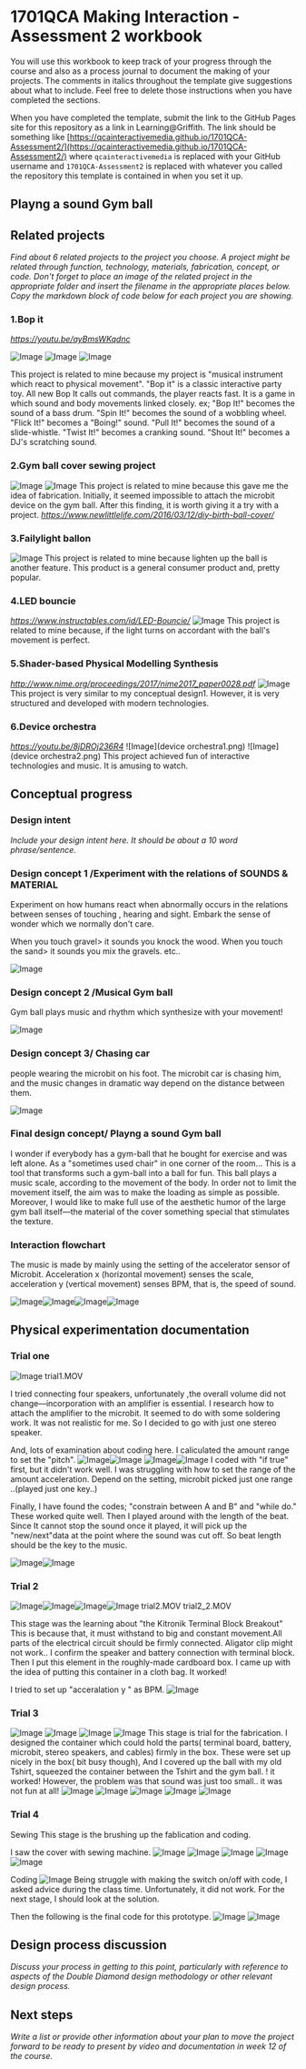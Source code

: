 # 1701QCA Making Interaction - Assessment 2 workbook

You will use this workbook to keep track of your progress through the course and also as a process journal to document the making of your projects. The comments in italics throughout the template give suggestions about what to include. Feel free to delete those instructions when you have completed the sections.

When you have completed the template, submit the link to the GitHub Pages site for this repository as a link in Learning@Griffith. The link should be something like [https://qcainteractivemedia.github.io/1701QCA-Assessment2/](https://qcainteractivemedia.github.io/1701QCA-Assessment2/) where `qcainteractivemedia` is replaced with your GitHub username and `1701QCA-Assessment2` is replaced with whatever you called the repository this template is contained in when you set it up.

## Playng a sound Gym ball  ##

## Related projects ##

*Find about 6 related projects to the project you choose. A project might be related through  function, technology, materials, fabrication, concept, or code. Don't forget to place an image of the related project in the appropriate folder and insert the filename in the appropriate places below. Copy the markdown block of code below for each project you are showing.*

### 1.Bop it ###
*https://youtu.be/ayBmsWKqdnc*


![Image](bopit1.png)
![Image](bopit3.png)
![Image](bopit2.png)

This project is related to mine because my project is "musical instrument which react to physical movement". "Bop it" is a classic interactive party toy. All new Bop It calls out commands, the player reacts fast.  It is a game in which sound and body movements linked closely. 
ex;
"Bop It!" becomes the sound of a bass drum.
"Spin It!" becomes the sound of a wobbling wheel.
"Flick It!" becomes a "Boing!" sound.
"Pull It!" becomes the sound of a slide-whistle.
"Twist It!" becomes a cranking sound.
"Shout It!" becomes a DJ's scratching sound.

### 2.Gym ball cover sewing project ###
![Image](ballcover1.png)
![Image](ballcover2.png)
This project is related to mine because this gave me the idea of fabrication. Initially, it seemed impossible to attach the microbit device on the gym ball. After this finding, it is worth giving it a try with a project.
*https://www.newlittlelife.com/2016/03/12/diy-birth-ball-cover/*

### 3.Failylight ballon ###
![Image](failylight.png)
This project is related to mine because lighten up the ball is another feature. This product is a general consumer product and, pretty popular.

### 4.LED bouncie  ###
*https://www.instructables.com/id/LED-Bouncie/*
![Image](bouncie.png)
This project is related to mine because, if the light turns on accordant with the ball's movement is perfect.

### 5.Shader-based Physical Modelling Synthesis ###
 *http://www.nime.org/proceedings/2017/nime2017_paper0028.pdf*
 ![Image](pms.png)
 This project is very similar to my conceptual design1. However, it is very structured and developed with modern technologies.
 
 ### 6.Device orchestra ###
 *https://youtu.be/8jDROj236R4*
 ![Image](device orchestra1.png)
 ![Image](device orchestra2.png)
 This project achieved fun of interactive technologies and music. It is amusing to watch.


## Conceptual progress ##

### Design intent ###
*Include your design intent here. It should be about a 10 word phrase/sentence.*


### Design concept 1 /Experiment with the relations of SOUNDS & MATERIAL ###

Experiment on how humans react when abnormally occurs in the relations between senses of touching , hearing and sight.
Embark the sense of wonder which we normally don't care.

When you touch gravel> it sounds you knock the  wood.
When you touch the sand> it sounds you mix the gravels. etc.. 

 ![Image](concept1.png)


### Design concept 2 /Musical Gym ball ###

Gym ball plays music and rhythm which synthesize with your movement!

 ![Image](concept2.png)
 
 ### Design concept 3/ Chasing car ###
people wearing the microbit on his foot. The microbit car is chasing him, and the music changes in dramatic way depend on the distance between them.

 ![Image](concept3.png)

### Final design concept/ Playng a sound Gym ball ###

I wonder if everybody has a gym-ball that he bought for exercise and was left alone. As a "sometimes used chair" in one corner of the room...
This is a tool that transforms such a gym-ball into a ball for fun. This ball plays a music scale, according to the movement of the body.
In order not to limit the movement itself, the aim was to make the loading as simple as possible. Moreover, I would like to make full use of the aesthetic humor of the large gym ball itself—the material of the cover something special that stimulates the texture.

### Interaction flowchart ###
The music is made by mainly using the setting of the accelerator sensor of Microbit. Acceleration x (horizontal movement) senses the scale, acceleration y (vertical movement) senses BPM, that is, the speed of sound.

![Image](flow.png)![Image](pitch.png)![Image](noteconcept2.png)![Image](noteconcept1.png)


## Physical experimentation documentation ##

### Trial one ###
![Image](trial1.png)
trial1.MOV

I tried connecting four speakers, unfortunately ,the overall volume did not change—incorporation with an amplifier is essential.
I research how to attach the amplifier to the microbit. It seemed to do with some soldering work.  It was not realistic for me. So I decided to go with just one stereo speaker.

And, lots of examination about coding here. I caliculated the amount range to set the "pitch".
![Image](noteflow1.png)![Image](noteflow2.png)
![Image](if1.png)![Image](if2.png)
I coded with "if true" first, but it didn't work well. I was struggling with how to set the range of the amount acceleration. Depend on the setting, microbit picked just one range ..(played just one key..)

Finally, I have found the codes; "constrain between A and B" and "while do." These worked quite well. Then I played around with the length of the beat. 
Since It cannot stop the sound once it played, it will pick up the "new/next"data at the point where the sound was cut off. So beat length should be the key to the music.

![Image](code1_2.png)![Image](code1_3".png)

### Trial 2 ###
![Image](trial2.png)![Image](trial2_2.png)![Image](trial2_3.png)![Image](terminalboard.png)
trial2.MOV
trial2_2.MOV

This stage was the learning about "the Kitronik Terminal Block Breakout" This is because that,  it must withstand to big and constant movement.All parts of the electrical circuit should be firmly connected.  Aligator clip might not work.. 
I confirm the speaker and battery connection with terminal block. Then I put this element in the roughly-made cardboard box. I came up with the idea of putting this container in a cloth bag. It worked!

I tried to set up "acceralation y " as BPM. 
![Image](code_y.png)

### Trial 3 ###
![Image](trial3_7.png)
![Image](trial3_1.png) 
![Image](notedesign1.png)
![Image](notedesign2.png)
This stage is trial for the fabrication. I designed the container which could hold the parts( terminal board, battery, microbit, stereo speakers, and cables) firmly in the box. These were set up nicely in the box( bit busy though), And I  covered up the ball with my old Tshirt, squeezed the container between the Tshirt and the gym ball. ! it worked! However, the problem was that sound was just too small.. it was not fun at all!
![Image](trial3_4.png) 
![Image](trial3_5.png) 
![Image](trial3_6.png) 
![Image](trial3_3.png) 
![Image](trial3_2.png) 

### Trial 4 ###

Sewing
This stage is the brushing up the fablication and coding. 

I saw the cover with sewing machine. 
![Image](trial4_1.png) 
![Image](trial4_2.png) 
![Image](trial4_3.png) 
![Image](trial4_4.png) 
![Image](trial4_5.png) 

Coding
![Image](buttonA.png) 
Being struggle with making the switch on/off with code, I asked advice during the class time.  Unfortunately, it did not work. For the next stage, I should look at the solution. 

Then the following is the final code for this prototype. 
![Image](final1.png) 
![Image](final2.png) 





## Design process discussion ##
*Discuss your process in getting to this point, particularly with reference to aspects of the Double Diamond design methodology or other relevant design process.*

## Next steps ##
*Write a list or provide other information about your plan to move the project forward to be ready to present by video and documentation in week 12 of the course.*


